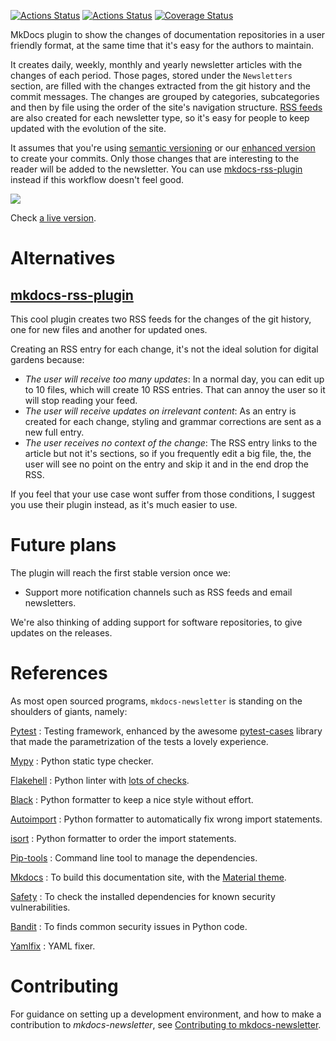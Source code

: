 [![Actions Status](https://github.com/lyz-code/mkdocs-newsletter/workflows/Tests/badge.svg)](https://github.com/lyz-code/mkdocs-newsletter/actions)
[![Actions Status](https://github.com/lyz-code/mkdocs-newsletter/workflows/Build/badge.svg)](https://github.com/lyz-code/mkdocs-newsletter/actions)
[![Coverage Status](https://coveralls.io/repos/github/lyz-code/mkdocs-newsletter/badge.svg?branch=master)](https://coveralls.io/github/lyz-code/mkdocs-newsletter?branch=master)

MkDocs plugin to show the changes of documentation repositories in a user
friendly format, at the same time that it's easy for the authors to maintain.

It creates daily, weekly, monthly and yearly newsletter articles with the
changes of each period. Those pages, stored under the `Newsletters` section, are
filled with the changes extracted from the git history and the commit messages.
The changes are grouped by categories, subcategories and then by file using the
order of the site's navigation structure. [RSS feeds](rss_feeds.md) are also
created for each newsletter type, so it's easy for people to keep updated with
the evolution of the site.

It assumes that you're using [semantic versioning](https://semver.org/) or our
[enhanced version](#commit-message-guidelines) to create your commits. Only
those changes that are interesting to the reader will be added to the
newsletter. You can use
[mkdocs-rss-plugin](https://github.com/Guts/mkdocs-rss-plugin) instead if this
workflow doesn't feel good.

![ ](screencast.gif)

Check [a live
version](https://lyz-code.github.io/blue-book/newsletter).

# Alternatives

## [mkdocs-rss-plugin](https://github.com/Guts/mkdocs-rss-plugin)

This cool plugin creates two RSS feeds for the changes of the git history, one
for new files and another for updated ones.

Creating an RSS entry for each change, it's not the ideal solution for digital
gardens because:

* *The user will receive too many updates*: In a normal day, you can edit up to
    10 files, which will create 10 RSS entries. That can annoy the user so it
    will stop reading your feed.
* *The user will receive updates on irrelevant content*: As an entry is created
    for each change, styling and grammar corrections are sent as a new full
    entry.
* *The user receives no context of the change*: The RSS entry links to the
    article but not it's sections, so if you frequently edit a big file, the,
    the user will see no point on the entry and skip it and in the end drop the
    RSS.

If you feel that your use case wont suffer from those conditions, I suggest you
use their plugin instead, as it's much easier to use.

# Future plans

The plugin will reach the first stable version once we:

* Support more notification channels such as RSS feeds and email newsletters.

We're also thinking of adding support for software repositories, to give updates
on the releases.

# References

As most open sourced programs, `mkdocs-newsletter` is standing on the shoulders of
giants, namely:

[Pytest](https://docs.pytest.org/en/latest)
: Testing framework, enhanced by the awesome
    [pytest-cases](https://smarie.github.io/python-pytest-cases/) library that made
    the parametrization of the tests a lovely experience.

[Mypy](https://mypy.readthedocs.io/en/stable/)
: Python static type checker.

[Flakehell](https://github.com/life4/flakehell)
: Python linter with [lots of
    checks](https://lyz-code.github.io/blue-book/devops/flakehell/#plugins).

[Black](https://black.readthedocs.io/en/stable/)
: Python formatter to keep a nice style without effort.

[Autoimport](https://github.com/lyz-code/autoimport)
: Python formatter to automatically fix wrong import statements.

[isort](https://github.com/timothycrosley/isort)
: Python formatter to order the import statements.

[Pip-tools](https://github.com/jazzband/pip-tools)
: Command line tool to manage the dependencies.

[Mkdocs](https://www.mkdocs.org/)
: To build this documentation site, with the
[Material theme](https://squidfunk.github.io/mkdocs-material).

[Safety](https://github.com/pyupio/safety)
: To check the installed dependencies for known security vulnerabilities.

[Bandit](https://bandit.readthedocs.io/en/latest/)
: To finds common security issues in Python code.

[Yamlfix](https://github.com/lyz-code/yamlfix)
: YAML fixer.

# Contributing

For guidance on setting up a development environment, and how to make
a contribution to *mkdocs-newsletter*, see [Contributing to
mkdocs-newsletter](https://lyz-code.github.io/mkdocs-newsletter/contributing).
